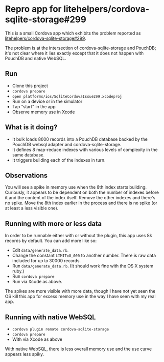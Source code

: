 # Repro app for litehelpers/cordova-sqlite-storage#299

This is a small Cordova app which exhibits the problem reported as [litehelpers/cordova-sqlite-storage#299][299].

The problem is at the intersection of cordova-sqlite-storage and PouchDB; it's
not clear where it lies exactly except that it does not happen with PouchDB and
native WebSQL.

[299]: https://github.com/litehelpers/cordova-sqlite-storage/issues/299

## Run

* Clone this project
* `cordova prepare`
* `open platforms/ios/SqliteCordovaIssue299.xcodeproj`
* Run on a device or in the simulator
* Tap "start" in the app
* Observe memory use in Xcode

## What is it doing?

* It bulk loads 8000 records into a PouchDB database backed by the PouchDB
  websql adapter and cordova-sqlite-storage.
* It defines 8 map-reduce indexes with various levels of complexity in the
  same database.
* It triggers building each of the indexes in turn.

## Observations

You will see a spike in memory use when the 8th index starts building.
Curiously, it appears to be dependent on both the number of indexes before it
and the content of the index itself. Remove the other indexes and there's no
spike. Move the 8th index earlier in the process and there is no spike (or at
least a less visible one).

## Running with more or less data

In order to be runnable either with or without the plugin, this app uses 8k
records by default. You can add more like so:

* Edit `data/generate_data.rb`.
* Change the constant `LIMIT=8_000` to another number. There is raw data
  included for up to 30000 records.
* Run `data/generate_data.rb`. (It should work fine with the OS X system ruby.)
* Run `cordova prepare`
* Run via Xcode as above.

The spikes are more visible with more data, though I have not yet seen the OS
kill this app for excess memory use in the way I have seen with my real app.

## Running with native WebSQL

* `cordova plugin remote cordova-sqlite-storage`
* `cordova prepare`
* With via Xcode as above

With native WebSQL, there is less overall memory use and the use curve appears
less spiky.
